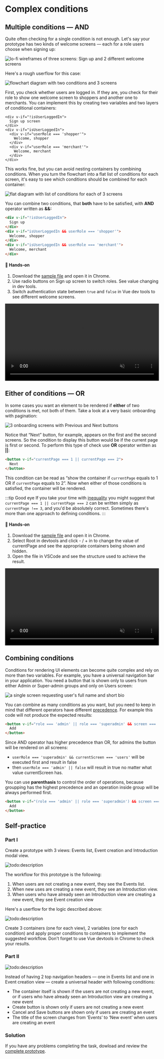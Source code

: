 # Complex conditions

<!-- todo: MAYBE remove this article from this course: a little too complex. The only time it is used later is Objects Pro self-practice task-->

## Multiple conditions — AND

Quite often checking for a single condition is not enough. Let's say your prototype has two kinds of welcome screens — each for a role users choose when signing up:

![lo-fi wireframes of three screens: Sign up and 2 different welcome screens](./images/condition-complex-wireframes-1.png)

Here's a rough userflow for this case:

![flowchart diagram with two conditions and 3 screens](./images/condition-complex-chart-1.png)

First, you check whether users are logged in. If they are, you check for their role to show one welcome screen to shoppers and another one to merchants. You can implement this by creating two variables and two layers of conditional containers:

```vue
<div v-if="!isUserLoggedIn">
  Sign up screen
</div>
<div v-if="isUserLoggedIn">
  <div v-if="userRole === 'shopper'">
    Welcome, shopper
  </div>
  <div v-if="userRole === 'merchant'">
    Welcome, merchant
  </div>
</div>
```
<!-- ```js
data: {
  isUserLoggedIn: false,
  userRole: 'shopper'
}
``` -->

This works fine, but you can avoid nesting containers by combining conditions. When you turn the flowchart into a flat list of conditions for each screen, it's easy to see which conditions should be combined for each container:

![flat diagram with list of conditions for each of 3 screens](./images/condition-complex-chart-2.png)

You can combine two conditions, that **both** have to be satisfied, with **AND** operator written as **&&:**

<!-- In our example you need to check whether two conditions are satisfied for welcome screens, use AND written as &&: -->

```html
<div v-if="!isUserLoggedIn">
  Sign up
</div>
<div v-if="isUserLoggedIn && userRole === 'shopper'">
  Welcome, shopper
</div>
<div v-if="isUserLoggedIn && userRole === 'merchant'">
  Welcome, merchant
</div>
```
#### 👐 Hands-on

1. Download the [sample file](./../../../course-files/interaction-basics/conditionals-complex-and-1.html.zip) and open it in Chrome.
2. Use radio buttons on Sign up screen to switch roles. See value changing in dev tools.
3. Switch authentication state between `true` and `false` in Vue dev tools to see different welcome screens.

<video width="100%" controls loop autoplay muted>
  <source src="./images/conditions-complex-1.mp4" type="video/mp4">
</video>

## Either of conditions — OR

In some cases you want an element to be rendered if **either** of two conditions is met, not both of them. Take a look at a very basic onboarding with pagination:

![3 onboarding screens with Previous and Next buttons](./images/condition-complex-wireframes-2.png)

Notice that “Next” button, for example, appears on the first and the second screens. So the condition to display this button would be if the current page is first or second. To perform this type of check use **OR** operator written as **||**:

```html
<button v-if="currentPage === 1 || currentPage === 2">
  Next
</button>
```

This condition can be read as “show the container if `currentPage` equals to 1 OR if `currentPage` equals to 2”. Now when either of those conditions is satisfied, the container will be rendered. 

:::tip Good eye
If you take your time with [inequality](./equality.md#inequality) you might suggest that `currentPage === 1 || currentPage === 2` can be written simply as `currentPage !== 3`, and you'd be absolutely correct. Sometimes there's more than one approach to defining conditions.
:::

#### 👐 Hands-on

1. Download the [sample file](./../../../course-files/interaction-basics/conditionals-complex-or-1.html.zip) and open it in Chrome.
2. Select Root in devtools and click - / + in to change the value of currentPage and see the appropriate containers being shown and hidden.
3. Open the file in VSCode and see the structure used to achieve the result. 

<video width="100%" controls loop autoplay muted>
  <source src="./images/conditions-complex-2.mp4" type="video/mp4">
</video>

## Combining conditions

Conditions for rendering UI elements can become quite complex and rely on more than two variables. For example, you have a universal navigation bar in your application. You need a button that is shown only to users from either Admin or Super-admin groups and only on Users screen:

![a single screen requesting user's full name and short bio](./images/condition-complex-wireframes-3.png)

You can combine as many conditions as you want, but you need to keep in mind that different operators have different [precedence](https://developer.mozilla.org/en-US/docs/Web/JavaScript/Reference/Operators/Operator_Precedence#Table). For example this code will not produce the expected results:

<!-- This means that your conditions won't be read by browser simply from left to right, but checking for equality, for example, will be performed before OR operators. This code will not produce expected results: -->

```html
<button v-if="role === 'admin' || role === 'superadmin' && screen === 'users'">
  Add
</button>
```

Since AND operator has higher precedence than OR, for admins the button will be rendered on all screens:
- `userRole === 'superadmin' && currentScreen === 'users'` will be executed first and result in false
- then `userRole === 'admin' || false` will result in true no matter what value currentScreen has.
 <!-- `userRole === 'superadmin' && currentScreen === 'users'` will be executed first and the button will be rendered for admins on all screens. -->

You can use **parenthasis** to control the order of operations, because groupping has the highest precedence and an operation inside group will be always performed first. 

```html
<button v-if="(role === 'admin' || role === 'superadmin') && screen === 'users'">
  Add
</button>
```

## Self-practice

### Part I

Create a prototype with 3 views: Events list, Event creation and Introduction modal view.

![todo:description](./images/condition-task-wireframes-1.png)

The workflow for this prototype is the following:

1. When users are not creating a new event, they see the Events list.
2. When new uses are creating a new event, they see an Introduction view.
3. When users who have already seen an Introduction view are creating a new event, they see Event creation view

Here's a userflow for the logic described above:

![todo:description](./images/condition-task-chart-1.png)

Create 3 containers (one for each view), 2 variables (one for each condition) and apply proper conditions to containers to implement the suggested workflow. Don't forget to use Vue devtools in Chrome to check your results.

### Part II

![todo:description](./images/condition-task-wireframes-2.png)

Instead of having 2 top navigation headers — one in Events list and one in Event creation view — create a universal header with following conditions:

- The container itself is shown if the users are not creating a new event, or if users who have already seen an Introduction view are creating a new event
- Create button is shown only if users are not creating a new event
- Cancel and Save buttons are shown only if users are creating an event
- The title of the screen changes from ‘Events’ to ‘New event’ when users are creating an event

### Solution
If you have any problems completing the task, dowload and review the [complete prototype](./../../../course-files/interaction-basics/conditionals-complex-task-1-end.html.zip).